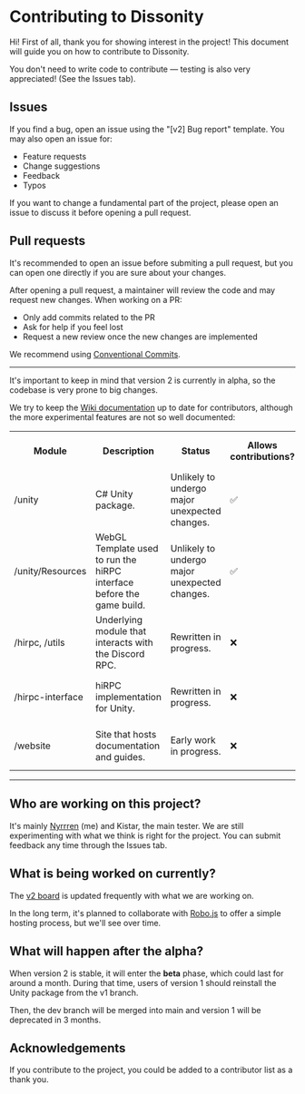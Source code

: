 
# Contributing to Dissonity

Hi! First of all, thank you for showing interest in the project! This document will guide you on how to contribute to Dissonity.

You don't need to write code to contribute — testing is also very appreciated! (See the Issues tab).

## Issues

If you find a bug, open an issue using the "\[v2\] Bug report" template. You may also open an issue for:

- Feature requests
- Change suggestions
- Feedback
- Typos

If you want to change a fundamental part of the project, please open an issue to discuss it before opening a pull request.

## Pull requests

It's recommended to open an issue before submiting a pull request, but you can open one directly if you are sure about your changes.

After opening a pull request, a maintainer will review the code and may request new changes. When working on a PR:

- Only add commits related to the PR
- Ask for help if you feel lost
- Request a new review once the new changes are implemented

We recommend using [Conventional Commits](https://www.conventionalcommits.org/en/v1.0.0/).

---

It's important to keep in mind that version 2 is currently in alpha, so the codebase is very prone to big changes.

We try to keep the [Wiki documentation](https://github.com/Furnyr/Dissonity/wiki) up to date for contributors, although the more experimental features are not so well documented:

<table>
  <tr>
    <th>Module</th>
    <th>Description</th>
    <th>Status</th>
    <th>Allows contributions?</th>
    <th>When will it allow contributions?</th>
  </tr>
  <tr>
    <td>/unity</td>
    <td>C# Unity package.</td>
    <td>Unlikely to undergo major unexpected changes.</td>
    <td>✅</td>
    <td></td>
  </tr>
  <tr>
    <td>/unity/Resources</td>
    <td>WebGL Template used to run the hiRPC interface before the game build.</td>
    <td>Unlikely to undergo major unexpected changes.</td>
    <td>✅</td>
    <td></td>
  </tr>
  <tr>
    <td>/hirpc, /utils</td>
    <td>Underlying module that interacts with the Discord RPC.</td>
    <td>Rewritten in progress.</td>
    <td>❌</td>
    <td>Expected to be stable enough after v0.4.0.</td>
  </tr>
  <tr>
    <td>/hirpc-interface</td>
    <td>hiRPC implementation for Unity.</td>
    <td>Rewritten in progress.</td>
    <td>❌</td>
    <td>Expected to be stable enough when using hiRPC v0.4.0.</td>
  </tr>
  <tr>
    <td>/website</td>
    <td>Site that hosts documentation and guides.</td>
    <td>Early work in progress.</td>
    <td>❌</td>
    <td>When <a href="https://github.com/Furnyr/Dissonity/tree/full-website">full-website</a> is merged into dev.</td>
  </tr>
  <tr>
</table>

---

## Who are working on this project?

It's mainly [Nyrrren](https://github.com/Furnyr) (me) and Kistar, the main tester. We are still experimenting with what we think is right for the project. You can submit feedback any time through the Issues tab.

## What is being worked on currently?

The [v2 board](https://github.com/users/Furnyr/projects/2) is updated frequently with what we are working on.

In the long term, it's planned to collaborate with [Robo.js](https://github.com/Wave-Play/robo.js) to offer a simple hosting process, but we'll see over time.

## What will happen after the alpha?

When version 2 is stable, it will enter the **beta** phase, which could last for around a month. During that time, users of version 1 should reinstall the Unity package from the v1 branch.

Then, the dev branch will be merged into main and version 1 will be deprecated in 3 months.

## Acknowledgements

If you contribute to the project, you could be added to a contributor list as a thank you.